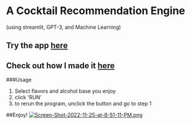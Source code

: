 # A Cocktail Recommendation Engine 
(using streamlit, GPT-3, and Machine Learning)
## Try the app [here](https://antonvice-cocktail-recommendation-engine-st-app-arzz3v.streamlit.app/)
## Check out how I made it [here](https://medium.com/@AI_Digest/how-i-made-a-cocktail-recommendation-app-using-machine-learning-with-python-streamlit-airtable-9e60dc054dc)

###Usage
1. Select flavors and alcohol base you enjoy
2. click 'RUN'
3. to rerun the program, unclick the button and go to step 1

##Enjoy!
[![Screen-Shot-2022-11-25-at-8-51-11-PM.png](https://i.postimg.cc/tCRgbGpJ/Screen-Shot-2022-11-25-at-8-51-11-PM.png)](https://postimg.cc/jC9T69WY)
